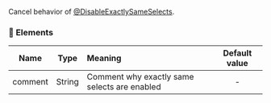 Cancel behavior of [@DisableExactlySameSelects](#DisableExactlySameSelects).

### :wrench: Elements 
|Name     |Type    | Meaning                                    | Default value  |
| --------|:------:|:-------------------------------------------|:--------------:|
| comment | String |Comment why exactly same selects are enabled|      -         |